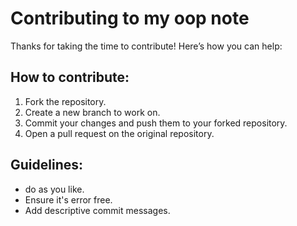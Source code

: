 # Contributing to my oop note

Thanks for taking the time to contribute! Here’s how you can help:

## How to contribute:

1. Fork the repository.
2. Create a new branch to work on.
3. Commit your changes and push them to your forked repository.
4. Open a pull request on the original repository.

## Guidelines:
- do as you like.
- Ensure it's error free.
- Add descriptive commit messages.
